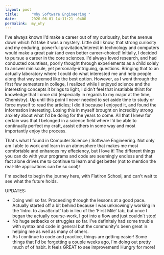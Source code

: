 ```yaml
---
layout: post
title:      "Why Software Engineering "
date:       2020-06-01 14:11:21 -0400
permalink:  my_why
---
```



I've always known I'd make a career out of my curiousity, but the avenue down which I'd take it was a mystery. Little did I know, that strong curiosity and my enduring, powerful gravitation/interest in technology and computers would make a great pair (and even better career-choice)! Initially, I decided to pursue a career in the core sciences. I'd always loved research, and had conducted countless, poorly thought through experiements as a child solely to answer miniscule, yet personally-intriguing, questions. Bringing that to an actually laboratory where I could do what interested me and help people along that way seemed like the best option. However, as I went through the first few semesters in college, I realized while I enjoyed science and the interesting concepts it brings to light, I didn't feel that insatiable thirst for knowledge that I once did (especially in regards to my major at the time, Chemistry). Up until this point I never needed to set aside time to study or force myself to read the articles; I did it because I enjoyed it, and found the information interesting. Losing this in myself brought on incredibly strong anxiety about what I'd be doing for the years to come. All that I knew for certain was that I belonged in a science field where I'd be able to continually perfect my craft, assist others in some way and most importantly enjoy the process. 

That's what I found in Computer Science / Software Engineering. Not only am I able to work and learn in an atmosphere that makes me most comfortable and enhances my effeciency, but I love it! The different things you can do with your programs and code are seemingly endless and that fact alone drives me to continue to learn and get better (not to mention the real-life applications can be so cool)!

I'm excited to begin the journey here, with Flatiron School, and can't wait to see what the future holds.

UPDATES:
* Doing well so far. Proceeding through the lessons at a good pace. Actually started off a bit behind because I was unknowingly working in the 'Intro. to JavaScript' tab in lieu of the 'First Mile' tab, but once I began the actually course-work, I got into a flow and just couldn't stop!
* No huge setbacks or struggles so far. I've definitely had some trouble with syntax and code in general but the community's been great in helping me as well as many of others.
* As I continue to code and practice, things are getting easier! Some things that I'd be forgetting a couple weeks ago, I'm doing out pretty much of of habit. It feels GREAT to see improvement! Hungry for more!





